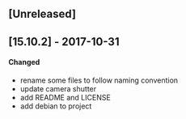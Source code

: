 ## [Unreleased]

## [15.10.2] - 2017-10-31
#### Changed
*   rename some files to follow naming convention
*   update camera shutter
*   add README and LICENSE
*   add debian to project
